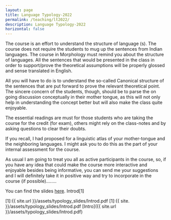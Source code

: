 ```yaml
---
layout: page
title: Language Typology-2022
permalink: /teaching/lt2022/
description: Language Typology-2022
horizontal: false
---
```


The course is an effort to understand the structure of language (s). The course does not require the students to mug up the sentences from Indian languages. The course in Morphology must remind you about the structure of languages. All the sentences that would be presented in the class in order to support/prove the theoretical assumptions will be properly glossed and sense translated in English.

All you will have to do is to understand the so-called Canonical structure of the sentences that are put forward to prove the relevant theoretical point. The sincere concern of the students, though, should be to parse the on going discussion conceptually in their mother tongue, as this will not only help in understanding the concept better but will also make the class quite enjoyable.

The essential readings are must for those students who are taking the course for the credit (for exam), others might rely on the class-notes and by asking questions to clear their doubts.

If you recall, I had proposed for a linguistic atlas of your mother-tongue and the neighboring languages. I might ask you to do this as the part of your internal assessment for the course.

As usual I am going to treat you all as active participants in the course, so, if you have any idea that could make the course more interactive and enjoyable besides being informative, you can send me your suggestions and I will definitely take it in positive way and try to incorporate in the course (if possible)........

You can find the slides [here](http://pkdjnu.unaux.com/TYPO/typo.htm).
Introd[1]

[1]:{{ site.url }}/assets/typology_slides/Introd.pdf
[1]:{{ site. }}/assets/typology_slides/Introd.pdf
[Intro]({{ site.url }}/assets/typology_slides/Introd.pdf)
<!-- <a src="../../_data/typology_slides/Introd.pdf">int</a>
<a src="../../_data/typology_slides/Introd.pdf">int</a>
[Intro](..\..\_data\typology_slides\Introd.pdf)
[Intro](_data\typology_slides\Introd.pdf) -->